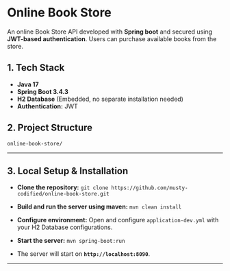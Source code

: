 # Online Book Store

An online Book Store API developed with **Spring boot** and secured using **JWT-based authentication**. Users can purchase available books from the store.

## 1. Tech Stack ##

- **Java 17** 
- **Spring Boot 3.4.3** 
- **H2 Database** (Embedded, no separate installation needed)
- **Authentication:** JWT


## 2. Project Structure ##

```
online-book-store/

```
---

## 3. Local Setup & Installation ##

- **Clone the repository:**
  `git clone https://github.com/musty-codified/online-book-store.git`
- **Build and run the server using maven:** `mvn clean install`

- **Configure environment:** Open and configure `application-dev.yml` with your H2 Database configurations.

- **Start the server:** `mvn spring-boot:run`

- The server will start on **`http://localhost:8090`**.

---



